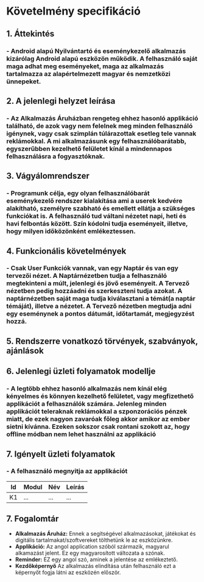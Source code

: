 ﻿# Követelmény specifikáció

## 1. Áttekintés
### - Android alapú Nyilvántartó és eseménykezelő alkalmazás kizárólag Android alapú 		    eszközön működik. A felhasználó saját maga adhat meg eseményeket, maga az alkalmazás tartalmazza az alapértelmezett magyar és nemzetközi ünnepeket.

## 2. A jelenlegi helyzet leírása
### - Az Alkalmazás Áruházban rengeteg ehhez hasonló applikáció található, de azok vagy nem felelnek meg minden felhasználó igénynek, vagy csak szimplán túlárazottak esetleg tele vannak reklámokkal. A mi alkalmazásunk egy felhasználóbarátabb, egyszerűbben kezelhető felületet kínál a mindennapos felhasználásra a fogyasztóknak. 

## 3. Vágyálomrendszer
### - Programunk célja, egy olyan felhasználóbarát eseménykezelő rendszer kialakítása ami a userek kedvére alakítható, személyre szabható és emellett ellátja a szükséges funkciókat is. A felhasználó tud váltani nézetet napi, heti és havi felbontás között. Szín kódolni tudja eseményeit, illetve, hogy milyen időközönként emlékeztessen.

## 4. Funkcionális követelmények
### - Csak User Funkciók vannak, van egy Naptár és van egy tervezői nézet. A Naptárnézetben tudja a felhasználó megtekinteni a múlt, jelenlegi és jövő eseményeit. A Tervező nézetben pedig hozzáadni és szerkeszteni tudja azokat. A naptárnézetben saját maga tudja kiválasztani a témát(a naptár témáját), illetve a nézetet. A Tervező nézetben megtudja adni egy eseménynek a pontos dátumát, időtartamát, megjegyzést hozzá.

## 5. Rendszerre vonatkozó törvények, szabványok, ajánlások


## 6. Jelenlegi üzleti folyamatok modellje
### - A legtöbb ehhez hasonló alkalmazás nem kínál elég kényelmes és könnyen kezelhető felületet, vagy megfizethető applikációt a felhasználók számára. Jelenleg minden applikációt teleraknak reklámokkal a szponzorációs pénzek miatt, de ezek nagyon zavaróak főleg akkor amikor az ember sietni kívánna. Ezeken sokszor csak rontani szokott az, hogy offline módban nem lehet használni az applikáció  

## 7. Igényelt üzleti folyamatok
### - A felhasználó megnyitja az applikációt 


| Id | Modul | Név | Leírás |
| :---: | --- | --- | --- |
| K1 | ... | ... | ... |

## 7. Fogalomtár
- **Alkalmazás Áruház:** Ennek a segítségével alkalmazásokat, játékokat és digitális tartalmakat/szoftvereket tölthetünk le az eszközünkre.
- **Applikáció:** Az angol application szóból származik, magyarul alkamazást jelent. Ez egy magyarosított változata a szónak.
- **Reminder:** EZ egy angol szó, aminek a jelentése az emlékeztető.
- **Kezdőképernyő** Az alkalmazás elindítása után felhasználó ezt a képernyőt fogja látni az eszközén először.
